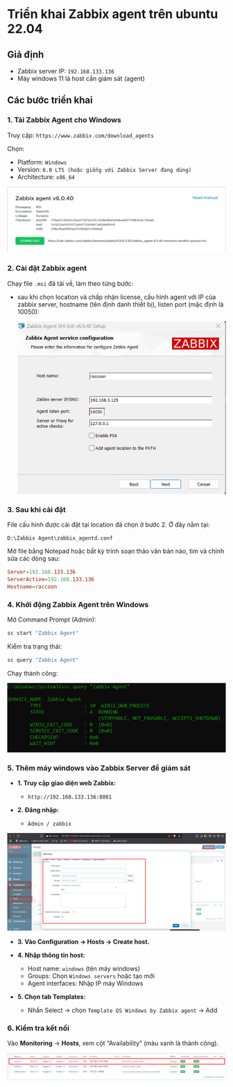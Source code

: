 # Triển khai Zabbix agent trên ubuntu 22.04

## Giả định

- Zabbix server IP: `192.168.133.136`
- Máy windows 11 là host cần giám sát (agent)

## Các bước triển khai

### 1. Tải Zabbix Agent cho Windows

Truy cập: `https://www.zabbix.com/download_agents`

Chọn:

- Platform: `Windows`
- Version: `6.0 LTS (hoặc giống với Zabbix Server đang dùng)`
- Architecture: `x86_64`

![Download Zabbix Agent](./images/zabbix-agent-windows.png)

### 2. Cài đặt Zabbix agent

Chạy file `.msi` đã tải về, làm theo từng bước:

- sau khi chọn location và chấp nhận license, cấu hình agent với IP của zabbix server, hostname (tên định danh thiết bị), listen port (mặc định là 10050):

    ![Zabbix agent configuration](./images/zabbix-agent-windows-config.png)

### 3. Sau khi cài đặt

File cấu hình được cài đặt tại location đã chọn ở bước 2. Ở đây nằm tại:

```disk
D:\Zabbix Agent\zabbix_agentd.conf
```

Mở file bằng Notepad hoặc bất kỳ trình soạn thảo văn bản nào, tìm và chỉnh sửa các dòng sau:

```conf
Server=192.168.133.136
ServerActive=192.168.133.136
Hostname=raccoon
```

### 4. Khởi động Zabbix Agent trên Windows

Mở Command Prompt (Admin):

```bash
sc start "Zabbix Agent"
```

Kiểm tra trạng thái:

```bash
sc query "Zabbix Agent"
```

Chạy thành công:

![Zabbix Agent status](./images/zabbix-agent-windows-running.png)

### 5. Thêm máy windows vào Zabbix Server để giám sát

- **1. Truy cập giao diện web Zabbix:**

  - `http://192.168.133.136:8081`

- **2. Đăng nhập:**

  - `Admin / zabbix`

![add host](./images/add_host.png)

- **3. Vào Configuration → Hosts → Create host.**

- **4. Nhập thông tin host:**

  - Host name: `windows` (tên máy windows)
  - Groups: Chọn `Windows servers` hoặc tạo mới
  - Agent interfaces: Nhập IP máy Windows

- **5. Chọn tab Templates:**

  - Nhấn Select → chọn `Template OS Windows by Zabbix agent` → Add

### 6. Kiểm tra kết nối

Vào **Monitoring** → **Hosts**, xem cột “Availability” (màu xanh là thành công).

![check zabbix agent](./images/check_agent-windows.png)
